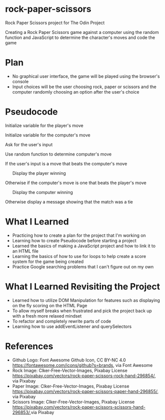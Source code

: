 # rock-paper-scissors

Rock Paper Scissors project for The Odin Project

Creating a Rock Paper Scissors game against a computer using the random function and JavaScript to determine the character's moves and code the game

# Plan

* No graphical user interface, the game will be played using the browser's console
* Input choices will be the user choosing rock, paper or scissors and the computer randomly choosing an option after the user's choice

# Pseudocode

Initialize variable for the player's move

Initialize variable for the computer's move



Ask for the user's input

Use random function to determine computer's move

If the user's input is a move that beats the computer's move

&nbsp;&nbsp;&nbsp;&nbsp;&nbsp;&nbsp;Display the player winning

Otherwise if the computer's move is one that beats the player's move

&nbsp;&nbsp;&nbsp;&nbsp;&nbsp;&nbsp;Display the computer winning

Otherwise display a message showing that the match was a tie

# What I Learned

* Practicing how to create a plan for the project that I'm working on
* Learning how to create Pseudocode before starting a project 
* Learned the basics of making a JavaScript project and how to link it to an HTML file
* Learning the basics of how to use for loops to help create a score system for the game being created
* Practice Google searching problems that I can't figure out on my own

# What I Learned Revisiting the Project

* Learned how to utilize DOM Manipulation for features such as displaying on the fly scoring on the HTML Page
* To allow myself breaks when frustrated and pick the project back up with a fresh more relaxed mindset
* To refactor and completely rewrite parts of code
* Learning how to use addEventListener and querySelectors

# References

* Github Logo: Font Awesome Github Icon, CC BY-NC 4.0 <https://fontawesome.com/icons/github?s=brands>, via Font Awesome
* Rock Image: Clker-Free-Vector-Images, Pixabay License <https://pixabay.com/vectors/rock-paper-scissors-rock-hand-296854/>, via Pixabay
* Paper Image: Clker-Free-Vector-Images, Pixabay License <https://pixabay.com/vectors/rock-paper-scissors-paper-hand-296855/>, via Pixabay
* Scissors Image: Clker-Free-Vector-Images, Pixabay License <https://pixabay.com/vectors/rock-paper-scissors-scissors-hand-296853/>,via Pixabay
